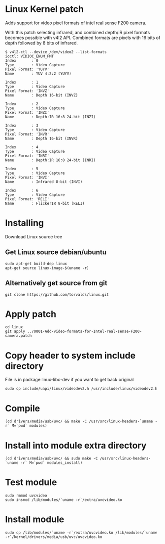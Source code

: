 # Linux Kernel patch

Adds support for video pixel formats of intel real sense F200 camera.

With this patch selecting infrared, and combined depth/IR pixel formats becomes possible with v4l2 API. Combined formats are pixels with 16 bits of depth followed by 8 bits of infrared. 

    $ v4l2-ctl --device /dev/video2 --list-formats
    ioctl: VIDIOC_ENUM_FMT
	Index       : 0
	Type        : Video Capture
	Pixel Format: 'YUYV'
	Name        : YUV 4:2:2 (YUYV)

	Index       : 1
	Type        : Video Capture
	Pixel Format: 'INVZ'
	Name        : Depth 16-bit (INVZ)

	Index       : 2
	Type        : Video Capture
	Pixel Format: 'INZI'
	Name        : Depth:IR 16:8 24-bit (INZI)

	Index       : 3
	Type        : Video Capture
	Pixel Format: 'INVR'
	Name        : Depth 16-bit (INVR)

	Index       : 4
	Type        : Video Capture
	Pixel Format: 'INRI'
	Name        : Depth:IR 16:8 24-bit (INRI)

	Index       : 5
	Type        : Video Capture
	Pixel Format: 'INVI'
	Name        : Infrared 8-bit (INVI)

	Index       : 6
	Type        : Video Capture
	Pixel Format: 'RELI'
	Name        : FlickerIR 8-bit (RELI)

# Installing

Download Linux source tree

## Get Linux source debian/ubuntu

    sudo apt-get build-dep linux
    apt-get source linux-image-$(uname -r)

## Alternatively get source from git

    git clone https://github.com/torvalds/linux.git

# Apply patch

    cd linux
    git apply ../0001-Add-video-formats-for-Intel-real-sense-F200-camera.patch

# Copy header to system include directory

File is in package linux-libc-dev if you want to get back original

    sudo cp include/uapi/linux/videodev2.h /usr/include/linux/videodev2.h

# Compile

    (cd drivers/media/usb/uvc/ && make -C /usr/src/linux-headers-`uname -r` M=`pwd` modules)

# Install into module extra directory

    (cd drivers/media/usb/uvc/ && sudo make -C /usr/src/linux-headers-`uname -r` M=`pwd` modules_install)

# Test module

    sudo rmmod uvcvideo
    sudo insmod /lib/modules/`uname -r`/extra/uvcvideo.ko

# Install module

    sudo cp /lib/modules/`uname -r`/extra/uvcvideo.ko /lib/modules/`uname -r`/kernel/drivers/media/usb/uvc/uvcvideo.ko

